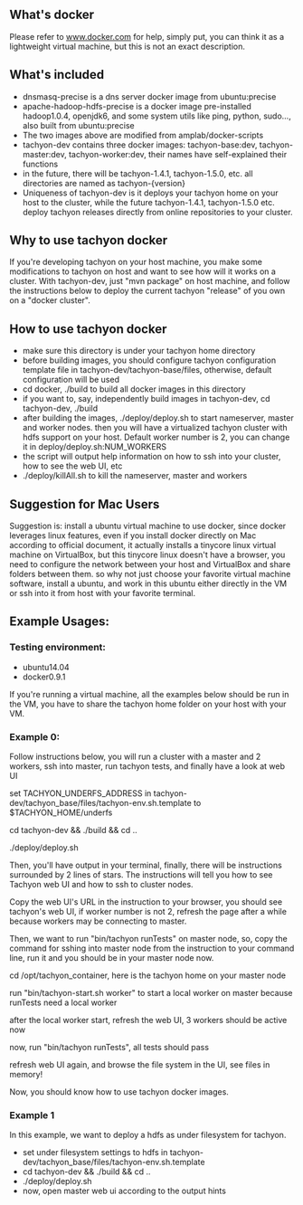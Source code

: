 ## What's docker

Please refer to www.docker.com for help, simply put, you can think it as a lightweight virtual
machine, but this is not an exact description.

## What's included

* dnsmasq-precise is a dns server docker image from ubuntu:precise
* apache-hadoop-hdfs-precise is a docker image pre-installed hadoop1.0.4, openjdk6, and some system
utils like ping, python, sudo..., also built from ubuntu:precise
* The two images above are modified from amplab/docker-scripts
* tachyon-dev contains three docker images: tachyon-base:dev, tachyon-master:dev,
tachyon-worker:dev, their names have self-explained their functions
* in the future, there will be tachyon-1.4.1, tachyon-1.5.0, etc. all directories are named as
tachyon-{version}
* Uniqueness of tachyon-dev is it deploys your tachyon home on your host to the cluster, while the
future tachyon-1.4.1, tachyon-1.5.0 etc. deploy tachyon releases directly from online repositories
to your cluster.

## Why to use tachyon docker

If you're developing tachyon on your host machine, you make some modifications to tachyon on host
and want to see how will it works on a cluster. With tachyon-dev, just "mvn package" on host
machine, and follow the instructions below to deploy the current tachyon "release" of you own on a
"docker cluster".

## How to use tachyon docker
* make sure this directory is under your tachyon home directory
* before building images, you should configure tachyon configuration template file in
tachyon-dev/tachyon-base/files, otherwise, default configuration will be used
* cd docker, ./build to build all docker images in this directory
* if you want to, say, independently build images in tachyon-dev, cd tachyon-dev, ./build
* after building the images, ./deploy/deploy.sh to start nameserver, master and worker nodes.
then you will have a virtualized tachyon cluster with hdfs support on your host. Default worker
number is 2, you can change it in deploy/deploy.sh:NUM_WORKERS
* the script will output help information on how to ssh into your cluster, how to see the web UI, etc
* ./deploy/killAll.sh to kill the nameserver, master and workers

## Suggestion for Mac Users

Suggestion is: install a ubuntu virtual machine to use docker, since docker leverages linux
features, even if you install docker directly on Mac according to official document, it actually
installs a tinycore linux virtual machine on VirtualBox, but this tinycore linux doesn't have a
browser, you need to configure the network between your host and VirtualBox and share folders
between them. so why not just choose your favorite virtual machine software, install a ubuntu, and
work in this ubuntu either directly in the VM or ssh into it from host with your favorite terminal.

## Example Usages:
### Testing environment:
* ubuntu14.04
* docker0.9.1

If you're running a virtual machine, all the examples below should be run in the VM, you have to
share the tachyon home folder on your host with your VM.

### Example 0:

Follow instructions below, you will run a cluster with a master and 2 workers, ssh into master, run
tachyon tests, and finally have a look at web UI

  set TACHYON_UNDERFS_ADDRESS in tachyon-dev/tachyon_base/files/tachyon-env.sh.template to $TACHYON_HOME/underfs

  cd tachyon-dev && ./build && cd ..

  ./deploy/deploy.sh


Then, you'll have output in your terminal, finally, there will be instructions surrounded by 2 lines
of stars. The instructions will tell you how to see Tachyon web UI and how to ssh to cluster nodes.

Copy the web UI's URL in the instruction to your browser, you should see tachyon's web UI, if worker
number is not 2, refresh the page after a while because workers may be connecting to master.

Then, we want to run "bin/tachyon runTests" on master node, so, copy the command for sshing into
master node from the instruction to your command line, run it and you should be in your master node
now.

  cd /opt/tachyon_container, here is the tachyon home on your master node

  run "bin/tachyon-start.sh worker" to start a local worker on master because runTests need a local worker

  after the local worker start, refresh the web UI, 3 workers should be active now

  now, run "bin/tachyon runTests", all tests should pass

  refresh web UI again, and browse the file system in the UI, see files in memory!

Now, you should know how to use tachyon docker images.

### Example 1

In this example, we want to deploy a hdfs as under filesystem for tachyon.

* set under filesystem settings to hdfs in tachyon-dev/tachyon_base/files/tachyon-env.sh.template
* cd tachyon-dev && ./build && cd ..
* ./deploy/deploy.sh
* now, open master web ui according to the output hints
